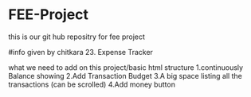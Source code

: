 # FEE-Project


 this is our git hub repositry for fee project


 #info given by chitkara
 23. Expense Tracker
<!-- Objective: Develop an app that helps users track their expenses and manage budgets.
Approach:
- Design the HTML layout with input fields for expenses and budget categories.
- Use CSS to style the app and make it visually appealing.
- Write JavaScript to handle expense calculations and display summaries.
Bonus Features:
- Include data visualization with charts to show spending patterns.
- Implement a budget planner feature to set monthly spending limits.
- Add local storage support for data persistence. -->

what we need to add on this project/basic html structure
1.continuously Balance showing 
2.Add Transaction Budget
3.A big space listing all the transactions (can be scrolled)
4.Add money button 

